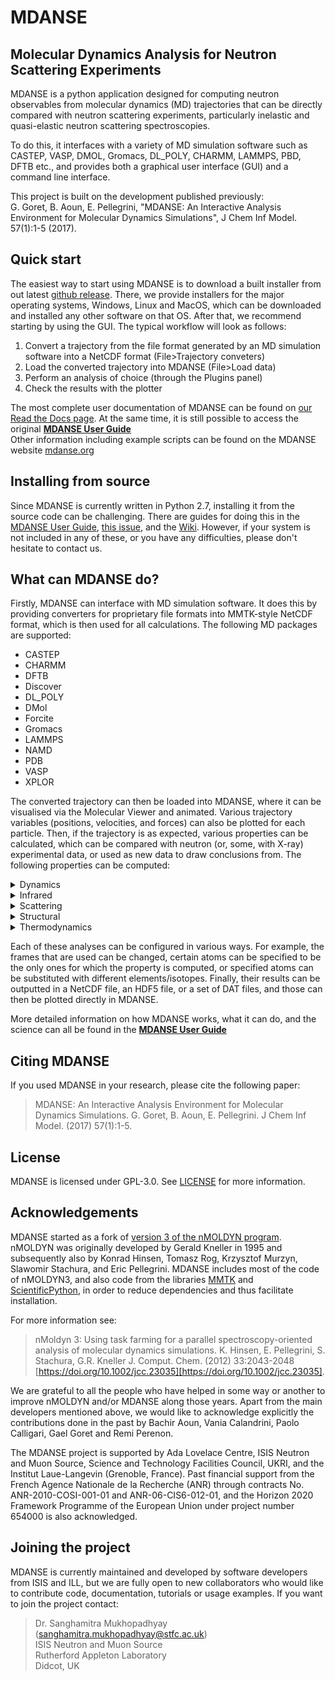 # MDANSE 

## Molecular Dynamics Analysis for Neutron Scattering Experiments

MDANSE is a python application designed for computing neutron observables from molecular dynamics (MD) trajectories that can 
be directly compared with neutron scattering experiments, particularly inelastic and quasi-elastic neutron scattering 
spectroscopies.

To do this, it interfaces with a variety of MD simulation software such as CASTEP, VASP, DMOL, Gromacs, DL_POLY, CHARMM, LAMMPS, PBD, DFTB etc., 
and provides both a graphical user interface (GUI) and a command line interface. 

This project is built on the development published previously: \
G. Goret, B. Aoun, E. Pellegrini, "MDANSE: An Interactive Analysis Environment for Molecular Dynamics Simulations", 
J Chem Inf Model. 57(1):1-5 (2017).

## Quick start

The easiest way to start using MDANSE is to download a built installer from out latest [github release](https://github.com/ISISNeutronMuon/MDANSE/releases/).
There, we provide installers for the major operating systems, Windows, Linux and MacOS, which can be downloaded and installed
any other software on that OS. After that, we recommend starting by using the GUI. The typical workflow will look as follows:

1. Convert a trajectory from the file format generated by an MD simulation software into a NetCDF format (File>Trajectory conveters)
2. Load the converted trajectory into MDANSE (File>Load data)
3. Perform an analysis of choice (through the Plugins panel)
4. Check the results with the plotter

The most complete user documentation of MDANSE can be found on [our Read the Docs page](https://mdanse.readthedocs.io). At the same time, it is still possible to access the original **[MDANSE User Guide](https://epubs.stfc.ac.uk/work/51935555)** \
Other information including example scripts can be found on the MDANSE website [mdanse.org](https://mdanse.org/) 

## Installing from source

Since MDANSE is currently written in Python 2.7, installing it from the source code can be challenging. There are guides
for doing this in the [MDANSE User Guide](https://epubs.stfc.ac.uk/work/51935555), 
[this issue](https://github.com/ISISNeutronMuon/MDANSE/issues/8), and the [Wiki](https://github.com/ISISNeutronMuon/MDANSE/wiki).
However, if your system is not included in any of these, or you have any difficulties, please don't hesitate to contact us.

## What can MDANSE do?

Firstly, MDANSE can interface with MD simulation software. It does this by providing converters for proprietary file formats
into MMTK-style NetCDF format, which is then used for all calculations. The following MD packages are supported:

- CASTEP
- CHARMM
- DFTB 
- Discover 
- DL_POLY 
- DMol 
- Forcite
- Gromacs
- LAMMPS
- NAMD
- PDB
- VASP
- XPLOR

The converted trajectory can then be loaded into MDANSE, where it can be visualised via the Molecular Viewer and animated.
Various trajectory variables (positions, velocities, and forces) can also be plotted for each particle. Then, if the 
trajectory is as expected, various properties can be calculated, which can be compared with neutron (or, some, with X-ray)
experimental data, or used as new data to draw conclusions from. The following properties can be computed:

<details><summary>Dynamics</summary><ul>
<li>Angular correlation</li>
<li>Density of states</li>
<li>Mean Square Displacement</li>
<li>Order parameter</li>
<li>Position Autocorrelation Function</li>
<li>Velocity Autocorrelation Function</li>
</ul></details>

<details><summary>Infrared</summary><ul>
<li>Dipole Autocorrelation Function</li>
</ul></details>

<details><summary>Scattering</summary><ul>
<li>Current correlation function</li>
<li>Dynamic Coherent Structure Factor</li>
<li>Dynamic Incoherent Structure Factor</li>
<li>Elastic Incoherent Structure Factor</li>
<li>Gaussian Dynamic Incoherent Structure Factor</li>
<li>Neutron Dynamic Total Structure Factor</li>
</ul></details>

<details><summary>Structural</summary><ul>
<li>Area Per Molecule</li>
<li>Coordination Number</li>
<li>Density Profile</li>
<li>Eccentricity</li>
<li>Molecular Trace</li>
<li>Pair Distribution Function</li>
<li>Root Mean Square Deviation</li>
<li>Root Mean Square Fluctuation</li>
<li>Radius of Gyration</li>
<li>Solvent Accessible Surface</li>
<li>Spatial Density</li>
<li>Static Structure Factor</li>
<li>Voronoi</li>
<li>X-Ray Static Structure Factor</li>
</ul></details>

<details><summary>Thermodynamics</summary><ul>
<li>Density</li>
<li>Temperature</li>
</ul></details>

Each of these analyses can be configured in various ways. For example, the frames that are used can be changed, certain
atoms can be specified to be the only ones for which the property is computed, or specified atoms can be substituted with
different elements/isotopes. Finally, their results can be outputted in a NetCDF file, an HDF5 file, or a set of DAT 
files, and those can then be plotted directly in MDANSE.

More detailed information on how MDANSE works, what it can do, and the science can all be found in the 
**[MDANSE User Guide](https://epubs.stfc.ac.uk/work/51935555)**

## Citing MDANSE

If you used MDANSE in your research, please cite the following paper:

>MDANSE: An Interactive Analysis Environment for Molecular Dynamics Simulations.
G. Goret, B. Aoun, E. Pellegrini. J Chem Inf Model. (2017) 57(1):1-5.

## License

MDANSE is licensed under GPL-3.0. See [LICENSE](https://github.com/ISISNeutronMuon/MDANSE/blob/develop/LICENSE) for more 
information.

## Acknowledgements

MDANSE started as a fork of [version 3 of the nMOLDYN program](https://github.com/khinsen/nMOLDYN3).
nMOLDYN was originally developed by Gerald Kneller in 1995 and subsequently also by Konrad Hinsen, Tomasz Rog,
Krzysztof Murzyn, Slawomir Stachura, and Eric Pellegrini. MDANSE includes most of the code of nMOLDYN3, and also code
from the libraries [MMTK](https://github.com/khinsen/MMTK) and [ScientificPython](https://github.com/khinsen/ScientificPython),
in order to reduce dependencies and thus facilitate installation.

For more information see:

>nMoldyn 3: Using task farming for a parallel spectroscopy-oriented analysis of molecular dynamics simulations.
K. Hinsen, E. Pellegrini, S. Stachura, G.R. Kneller J. Comput. Chem. (2012) 33:2043-2048 [https://doi.org/10.1002/jcc.23035][https://doi.org/10.1002/jcc.23035]. 

We are grateful to all the people who have helped in some way or another to improve nMOLDYN and/or MDANSE along those years. 
Apart from the main developers mentioned above, we would like to acknowledge explicitly the contributions done in the past 
by Bachir Aoun, Vania Calandrini, Paolo Calligari, Gael Goret and Remi Perenon.

The MDANSE project is supported by Ada Lovelace Centre, ISIS Neutron and Muon Source, Science
and Technology Facilities Council, UKRI, and the Institut Laue-Langevin (Grenoble, France). 
Past financial support from the French Agence Nationale de la Recherche (ANR) through contracts 
No. ANR-2010-COSI-001-01 and ANR-06-CIS6-012-01, and the Horizon 2020 Framework Programme of 
the European Union under project number 654000 is also acknowledged.

## Joining the project

MDANSE is currently maintained and developed by software developers from ISIS and ILL, but we are fully open to new
collaborators who would like to contribute code, documentation, tutorials or usage examples.
If you want to join the project contact:

>Dr. Sanghamitra Mukhopadhyay (sanghamitra.mukhopadhyay@stfc.ac.uk) \
ISIS Neutron and Muon Source \
Rutherford Appleton Laboratory \
Didcot, UK
